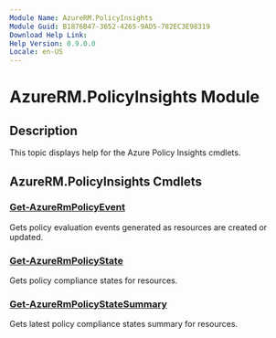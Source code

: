 ```yaml
---
Module Name: AzureRM.PolicyInsights
Module Guid: B1876B47-3652-4265-9AD5-782EC3E98319
Download Help Link: 
Help Version: 0.9.0.0
Locale: en-US
---
```


# AzureRM.PolicyInsights Module
## Description
This topic displays help for the Azure Policy Insights cmdlets.

## AzureRM.PolicyInsights Cmdlets
### [Get-AzureRmPolicyEvent](Get-AzureRmPolicyEvent.md)
Gets policy evaluation events generated as resources are created or updated.

### [Get-AzureRmPolicyState](Get-AzureRmPolicyState.md)
Gets policy compliance states for resources.

### [Get-AzureRmPolicyStateSummary](Get-AzureRmPolicyStateSummary.md)
Gets latest policy compliance states summary for resources.

